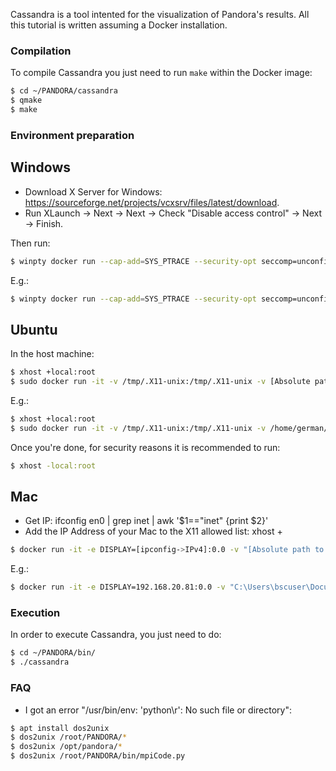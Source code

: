Cassandra is a tool intented for the visualization of Pandora's results. All this tutorial is written assuming a Docker installation.

### Compilation

To compile Cassandra you just need to run `make` within the Docker image:

```bash
$ cd ~/PANDORA/cassandra
$ qmake
$ make
```

### Environment preparation

## Windows
- Download X Server for Windows: https://sourceforge.net/projects/vcxsrv/files/latest/download.
- Run XLaunch -> Next -> Next -> Check "Disable access control" -> Next -> Finish.

Then run:

```bash
$ winpty docker run --cap-add=SYS_PTRACE --security-opt seccomp=unconfined -it -e DISPLAY=[ipconfig->IPv4]:0.0 -v "[Absolute path to PANDORA/ folder]":/root/PANDORA genajim/pandora
```

E.g.:

```bash
$ winpty docker run --cap-add=SYS_PTRACE --security-opt seccomp=unconfined -it -e DISPLAY=192.168.20.81:0.0 -v "C:\Users\bscuser\Documents\GitProjects\PANDORA":/root/PANDORA genajim/pandora
```

## Ubuntu

In the host machine:

```bash
$ xhost +local:root
$ sudo docker run -it -v /tmp/.X11-unix:/tmp/.X11-unix -v [Absolute path to PANDORA/ folder]:/root/PANDORA genajim/pandora
```

E.g.:
```bash
$ xhost +local:root
$ sudo docker run -it -v /tmp/.X11-unix:/tmp/.X11-unix -v /home/german/Documents/IoTwins/PANDORA:/root/PANDORA genajim/pandora
```

Once you're done, for security reasons it is recommended to run:

```bash
$ xhost -local:root
```

## Mac

- Get IP: ifconfig en0 | grep inet | awk '$1=="inet" {print $2}'
- Add the IP Address of your Mac to the X11 allowed list: xhost +


```bash
$ docker run -it -e DISPLAY=[ipconfig->IPv4]:0.0 -v "[Absolute path to PANDORA/ folder]":/root/PANDORA genajim/pandora
```

E.g.:

```bash
$ docker run -it -e DISPLAY=192.168.20.81:0.0 -v "C:\Users\bscuser\Documents\GitProjects\PANDORA":/root/PANDORA genajim/pandora
```

### Execution

In order to execute Cassandra, you just need to do:

```bash
$ cd ~/PANDORA/bin/
$ ./cassandra
```

### FAQ

- I got an error "/usr/bin/env: 'python\r': No such file or directory":

```bash
$ apt install dos2unix
$ dos2unix /root/PANDORA/* 
$ dos2unix /opt/pandora/* 
$ dos2unix /root/PANDORA/bin/mpiCode.py
```